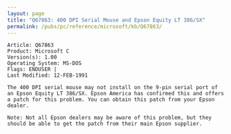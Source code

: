 ```yaml
---
layout: page
title: "Q67863: 400 DPI Serial Mouse and Epson Equity LT 386/SX"
permalink: /pubs/pc/reference/microsoft/kb/Q67863/
---
```


	Article: Q67863
	Product: Microsoft C
	Version(s): 1.00
	Operating System: MS-DOS
	Flags: ENDUSER |
	Last Modified: 12-FEB-1991
	
	The 400 DPI serial mouse may not install on the 9-pin serial port of
	an Epson Equity LT 386/SX. Epson America has confirmed this and offers
	a patch for this problem. You can obtain this patch from your Epson
	dealer.
	
	Note: Not all Epson dealers may be aware of this problem, but they
	should be able to get the patch from their main Epson supplier.
